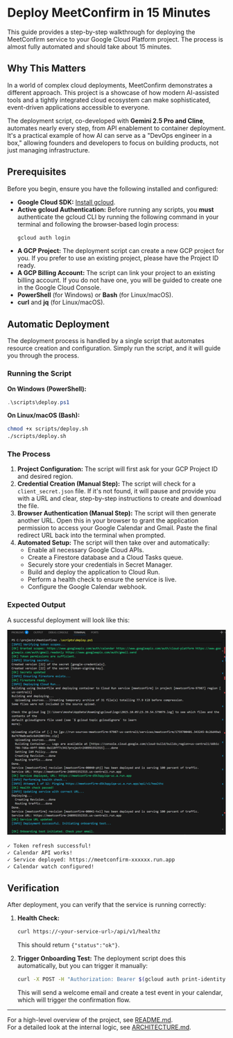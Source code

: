 # Deploy MeetConfirm in 15 Minutes

This guide provides a step-by-step walkthrough for deploying the MeetConfirm service to your Google Cloud Platform project. The process is almost fully automated and should take about 15 minutes.

## Why This Matters

In a world of complex cloud deployments, MeetConfirm demonstrates a different approach. This project is a showcase of how modern AI-assisted tools and a tightly integrated cloud ecosystem can make sophisticated, event-driven applications accessible to everyone.

The deployment script, co-developed with **Gemini 2.5 Pro and Cline**, automates nearly every step, from API enablement to container deployment. It's a practical example of how AI can serve as a "DevOps engineer in a box," allowing founders and developers to focus on building products, not just managing infrastructure.

## Prerequisites

Before you begin, ensure you have the following installed and configured:

*   **Google Cloud SDK:** [Install gcloud](https://cloud.google.com/sdk/docs/install).
*   **Active gcloud Authentication:** Before running any scripts, you **must** authenticate the gcloud CLI by running the following command in your terminal and following the browser-based login process:
    ```bash
    gcloud auth login
    ```
*   **A GCP Project:** The deployment script can create a new GCP project for you. If you prefer to use an existing project, please have the Project ID ready.
*   **A GCP Billing Account:** The script can link your project to an existing billing account. If you do not have one, you will be guided to create one in the Google Cloud Console.
*   **PowerShell** (for Windows) or **Bash** (for Linux/macOS).
*   **curl** and **jq** (for Linux/macOS).

## Automatic Deployment

The deployment process is handled by a single script that automates resource creation and configuration. Simply run the script, and it will guide you through the process.

### Running the Script

**On Windows (PowerShell):**

```powershell
.\scripts\deploy.ps1
```

**On Linux/macOS (Bash):**

```bash
chmod +x scripts/deploy.sh
./scripts/deploy.sh
```

### The Process

1.  **Project Configuration:** The script will first ask for your GCP Project ID and desired region.
2.  **Credential Creation (Manual Step):** The script will check for a `client_secret.json` file. If it's not found, it will pause and provide you with a URL and clear, step-by-step instructions to create and download the file.
3.  **Browser Authentication (Manual Step):** The script will then generate another URL. Open this in your browser to grant the application permission to access your Google Calendar and Gmail. Paste the final redirect URL back into the terminal when prompted.
4.  **Automated Setup:** The script will then take over and automatically:
    *   Enable all necessary Google Cloud APIs.
    *   Create a Firestore database and a Cloud Tasks queue.
    *   Securely store your credentials in Secret Manager.
    *   Build and deploy the application to Cloud Run.
    *   Perform a health check to ensure the service is live.
    *   Configure the Google Calendar webhook.

### Expected Output

A successful deployment will look like this:

![Deployment Script Screenshot](images/deploy_screenshot.png)

```
✓ Token refresh successful!
✓ Calendar API works!
✓ Service deployed: https://meetconfirm-xxxxxx.run.app
✓ Calendar watch configured!
```

## Verification

After deployment, you can verify that the service is running correctly:

1.  **Health Check:**
    ```bash
    curl https://<your-service-url>/api/v1/healthz
    ```
    This should return `{"status":"ok"}`.

2.  **Trigger Onboarding Test:**
    The deployment script does this automatically, but you can trigger it manually:
    ```bash
    curl -X POST -H "Authorization: Bearer $(gcloud auth print-identity-token)" https://<your-service-url>/api/v1/onboarding/run-test
    ```
    This will send a welcome email and create a test event in your calendar, which will trigger the confirmation flow.

---

For a high-level overview of the project, see [README.md](README.md).  
For a detailed look at the internal logic, see [ARCHITECTURE.md](ARCHITECTURE.md).
